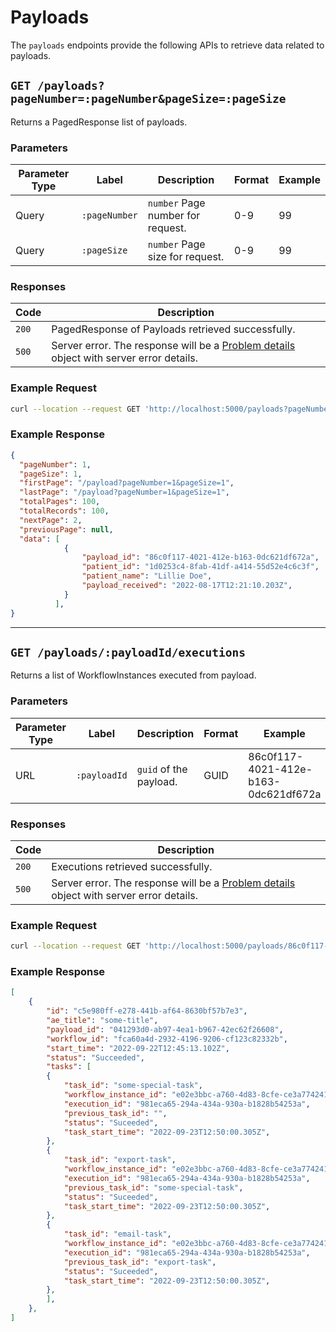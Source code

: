 <!--
  ~ Copyright 2022 Crown Copyright
  ~
  ~ Licensed under the Apache License, Version 2.0 (the "License");
  ~ you may not use this file except in compliance with the License.
  ~ You may obtain a copy of the License at
  ~
  ~ http://www.apache.org/licenses/LICENSE-2.0
  ~
  ~ Unless required by applicable law or agreed to in writing, software
  ~ distributed under the License is distributed on an "AS IS" BASIS,
  ~ WITHOUT WARRANTIES OR CONDITIONS OF ANY KIND, either express or implied.
  ~ See the License for the specific language governing permissions and
  ~ limitations under the License.
-->

# Payloads

The `payloads` endpoints provide the following APIs to retrieve data related to payloads.

## `GET /payloads?pageNumber=:pageNumber&pageSize=:pageSize`

Returns a PagedResponse list of payloads.

### Parameters

| Parameter Type | Label | Description | Format | Example |
|----------------|-------|-------------|--------|---------|
| Query | `:pageNumber` | `number` Page number for request. | 0-9 | 99
| Query | `:pageSize` | `number` Page size for request. | 0-9 | 99

### Responses

| Code | Description |
|------|-------------|
| `200` | PagedResponse of Payloads retrieved successfully. |
| `500` | Server error. The response will be a [Problem details](https://datatracker.ietf.org/doc/html/rfc7807) object with server error details. |

### Example Request

```bash
curl --location --request GET 'http://localhost:5000/payloads?pageNumber=1&pageSize=2'
```

### Example Response

```json
{
  "pageNumber": 1,
  "pageSize": 1,
  "firstPage": "/payload?pageNumber=1&pageSize=1",
  "lastPage": "/payload?pageNumber=1&pageSize=1",
  "totalPages": 100,
  "totalRecords": 100,
  "nextPage": 2,
  "previousPage": null,
  "data": [
            {
                "payload_id": "86c0f117-4021-412e-b163-0dc621df672a",
                "patient_id": "1d0253c4-8fab-41df-a414-55d52e4c6c3f",
                "patient_name": "Lillie Doe",
                "payload_received": "2022-08-17T12:21:10.203Z",
            }
          ],
}
```

---

## `GET /payloads/:payloadId/executions`

Returns a list of WorkflowInstances executed from payload.

### Parameters

| Parameter Type | Label | Description | Format | Example |
|----------------|-------|-------------|--------|---------|
| URL | `:payloadId` | `guid` of the payload. | GUID | 86c0f117-4021-412e-b163-0dc621df672a

### Responses

| Code | Description |
|------|-------------|
| `200` | Executions retrieved successfully. |
| `500` | Server error. The response will be a [Problem details](https://datatracker.ietf.org/doc/html/rfc7807) object with server error details. |

### Example Request

```bash
curl --location --request GET 'http://localhost:5000/payloads/86c0f117-4021-412e-b163-0dc621df672a/executions'
```

### Example Response

```json
[
    {
        "id": "c5e980ff-e278-441b-af64-8630bf57b7e3",
        "ae_title": "some-title",
        "payload_id": "041293d0-ab97-4ea1-b967-42ec62f26608",
        "workflow_id": "fca60a4d-2932-4196-9206-cf123c82332b",
        "start_time": "2022-09-22T12:45:13.102Z",
        "status": "Succeeded",
        "tasks": [
        {
            "task_id": "some-special-task",
            "workflow_instance_id": "e02e3bbc-a760-4d83-8cfe-ce3a77424171",
            "execution_id": "981eca65-294a-434a-930a-b1828b54253a",
            "previous_task_id": "",
            "status": "Suceeded",
            "task_start_time": "2022-09-23T12:50:00.305Z",
        },
        {
            "task_id": "export-task",
            "workflow_instance_id": "e02e3bbc-a760-4d83-8cfe-ce3a77424171",
            "execution_id": "981eca65-294a-434a-930a-b1828b54253a",
            "previous_task_id": "some-special-task",
            "status": "Suceeded",
            "task_start_time": "2022-09-23T12:50:00.305Z",
        },
        {
            "task_id": "email-task",
            "workflow_instance_id": "e02e3bbc-a760-4d83-8cfe-ce3a77424171",
            "execution_id": "981eca65-294a-434a-930a-b1828b54253a",
            "previous_task_id": "export-task",
            "status": "Suceeded",
            "task_start_time": "2022-09-23T12:50:00.305Z",
        },
        ],
    },
]
```
